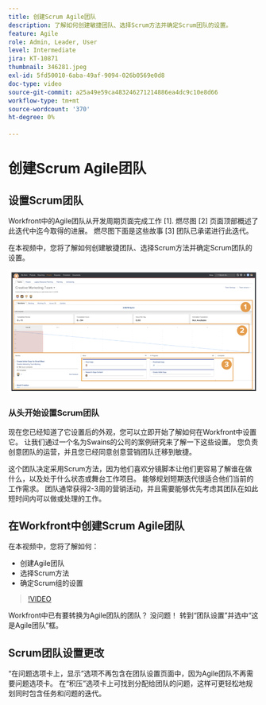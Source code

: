 ```yaml
---
title: 创建Scrum Agile团队
description: 了解如何创建敏捷团队、选择Scrum方法并确定Scrum团队的设置。
feature: Agile
role: Admin, Leader, User
level: Intermediate
jira: KT-10871
thumbnail: 346281.jpeg
exl-id: 5fd50010-6aba-49af-9094-026b0569e0d8
doc-type: video
source-git-commit: a25a49e59ca483246271214886ea4dc9c10e8d66
workflow-type: tm+mt
source-wordcount: '370'
ht-degree: 0%

---
```


# 创建Scrum Agile团队

## 设置Scrum团队

Workfront中的Agile团队从开发周期页面完成工作 [1]. 燃尽图 [2] 页面顶部概述了此迭代中迄今取得的进展。 燃尽图下面是这些故事 [3] 团队已承诺进行此迭代。

在本视频中，您将了解如何创建敏捷团队、选择Scrum方法并确定Scrum团队的设置。

![团队页面](assets/scrum-agile-team-page.png)

### 从头开始设置Scrum团队

现在您已经知道了它设置后的外观，您可以立即开始了解如何在Workfront中设置它。 让我们通过一个名为Swains的公司的案例研究来了解一下这些设置。 您负责创意团队的运营，并且您已经同意创意营销团队迁移到敏捷。


这个团队决定采用Scrum方法，因为他们喜欢分镜脚本让他们更容易了解谁在做什么，以及处于什么状态或舞台工作项目。 能够规划短期迭代很适合他们当前的工作需求。 团队通常获得2-3周的营销活动，并且需要能够优先考虑其团队在如此短时间内可以做或处理的工作。

## 在Workfront中创建Scrum Agile团队

在本视频中，您将了解如何：

- 创建Agile团队
- 选择Scrum方法
- 确定Scrum组的设置

>[!VIDEO](https://video.tv.adobe.com/v/346281/?quality=12&learn=on)

Workfront中已有要转换为Agile团队的团队？ 没问题！ 转到“团队设置”并选中“这是Agile团队”框。



## Scrum团队设置更改

“在问题选项卡上，显示”选项不再包含在团队设置页面中，因为Agile团队不再需要问题选项卡。 在“积压”选项卡上可找到分配给团队的问题，这样可更轻松地规划同时包含任务和问题的迭代。
